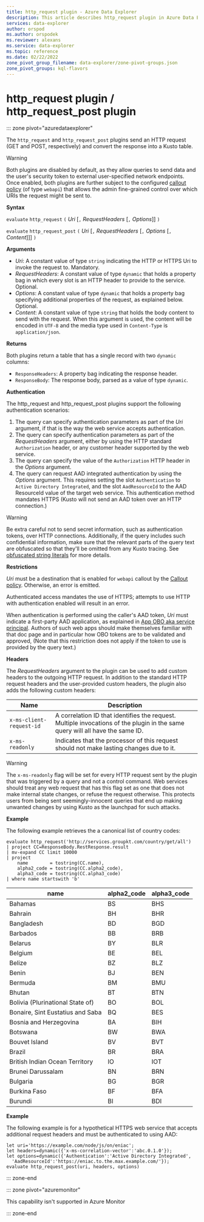 ```yaml
---
title: http_request plugin - Azure Data Explorer
description: This article describes http_request plugin in Azure Data Explorer.
services: data-explorer
author: orspod
ms.author: orspodek
ms.reviewer: alexans
ms.service: data-explorer
ms.topic: reference
ms.date: 02/22/2022
zone_pivot_group_filename: data-explorer/zone-pivot-groups.json
zone_pivot_groups: kql-flavors
---
```

# http_request plugin / http_request_post plugin

::: zone pivot="azuredataexplorer"

The `http_request` and `http_request_post` plugins send an HTTP request (GET and
POST, respectively) and convert the response into a Kusto table.

> [!WARNING]
> Both plugins are disabled by default, as they allow queries to send data
> and the user's security token to external user-specified network endpoints.
> Once enabled, both plugins are further subject to the configured
> [callout policy](../management/calloutpolicy.md) (of type `webapi`) that allows the admin
> fine-grained control over which URIs the request might be sent to.

**Syntax**

`evaluate` `http_request` `(` *Uri* [`,` *RequestHeaders* [`,` *Options*]] `)`

`evaluate` `http_request_post` `(` *Uri* [`,` *RequestHeaders* [`,` *Options* [`,` *Content*]]] `)`

**Arguments**

* *Uri*: A constant value of type `string` indicating the HTTP or HTTPS Uri to
  invoke the request to. Mandatory.
* *RequestHeaders*: A constant value of type `dynamic` that holds a property bag
  in which every slot is an HTTP header to provide to the service. Optional.
* *Options*: A constant value of type `dynamic` that holds a property bag
  specifying additional properties of the request, as explained below. Optional.
* *Content*: A constant value of type `string` that holds the body content
  to send with the request. When this argument is used, the content
  will be encoded in `UTF-8` and the media type used in `Content-Type` is
  `application/json`.

**Returns**

Both plugins return a table that has a single record with two
`dynamic` columns:

* `ResponseHeaders`: A property bag indicating the response header.
* `ResponseBody`: The response body, parsed as a value of type `dynamic`.

**Authentication**

The http_request and http_request_post plugins support the following authentication
scenarios:

1. The query can specify authentication parameters as part of the *Uri* argument,
   if that is the way the web service accepts authentication.
1. The query can specify authentication parameters as part of the *RequestHeaders*
   argument, either by using the HTTP standard `Authorization` header, or any
   customer header supported by the web service.
1. The query can specify the value of the `Authorization` HTTP header in the
   *Options* argument.
1. The query can request AAD integrated authentication by using the *Options*
   argument. This requires setting the slot `Authentication` to
   `Active Directory Integrated`, and the slot `AadResourceId` to the
   AAD ResourceId value of the target web service.
   This authentication method mandates HTTPS (Kusto will not send an AAD token
   over an HTTP connection.)

> [!WARNING]
> Be extra careful not to send secret information, such as
> authentication tokens, over HTTP connections. Additionally, if the query includes
> such confidential information, make sure that the relevant parts of the
> query text are obfuscated so that they'll be omitted from any Kusto tracing.
> See [obfuscated string literals](./scalar-data-types/string.md#obfuscated-string-literals) for more details.

**Restrictions**

*Uri* must be a destination that is enabled for `webapi` callout
by the [Callout policy](../management/calloutpolicy.md). Otherwise,
an error is emitted.

Authenticated access mandates the use of HTTPS; attempts to use HTTP
with authentication enabled will result in an error.

<!-- Microsoft-internal content: -->

When authentication is performed using the caller's AAD token,
*Uri* must indicate a first-party AAD application, as explained
in [App OBO aka service principal](https://aadwiki.windows-int.net/index.php?title=App_OBO_aka._Service_Principal_OBO).
Authors of such web apps should make themselves familiar with that
doc page and in particular how OBO tokens are to be validated
and approved,
(Note that this restriction does not apply if the token to
use is provided by the query text.)

<!-- End of Microsoft-internal content -->

**Headers**

The *RequestHeaders* argument to the plugin can be used to add custom headers
to the outgoing HTTP request. In addition to the standard HTTP request headers
and the user-provided custom headers, the plugin also adds the following
custom headers:

|Name                    |Description|
|------------------------|-----------|
|`x-ms-client-request-id`|A correlation ID that identifies the request. Multiple invocations of the plugin in the same query will all have the same ID.|
|`x-ms-readonly`         |Indicates that the processor of this request should not make lasting changes due to it.|

> [!WARNING]
> The `x-ms-readonly` flag will be set for every HTTP request sent by the plugin
> that was triggered by a query and not a control command. Web services should
> treat any web request that has this flag set as one that does not make internal
> state changes, or refuse the request otherwise. This protects users from being
> sent seemingly-innocent queries that end up making unwanted changes by using
> Kusto as the launchpad for such attacks.

**Example**

The following example retrieves the a canonical list of country codes:

<!-- csl -->
```
evaluate http_request('http://services.groupkt.com/country/get/all')
| project CC=ResponseBody.RestResponse.result
| mv-expand CC limit 10000
| project
    name        = tostring(CC.name),
    alpha2_code = tostring(CC.alpha2_code),
    alpha3_code = tostring(CC.alpha3_code)
| where name startswith 'b'
```

name                              | alpha2_code  | alpha3_code
----------------------------------|--------------|-------------
Bahamas                           | BS           | BHS
Bahrain                           | BH           | BHR
Bangladesh                        | BD           | BGD
Barbados                          | BB           | BRB
Belarus                           | BY           | BLR
Belgium                           | BE           | BEL
Belize                            | BZ           | BLZ
Benin                             | BJ           | BEN
Bermuda                           | BM           | BMU
Bhutan                            | BT           | BTN
Bolivia (Plurinational State of)  | BO           | BOL
Bonaire, Sint Eustatius and Saba  | BQ           | BES
Bosnia and Herzegovina            | BA           | BIH
Botswana                          | BW           | BWA
Bouvet Island                     | BV           | BVT
Brazil                            | BR           | BRA
British Indian Ocean Territory    | IO           | IOT
Brunei Darussalam                 | BN           | BRN
Bulgaria                          | BG           | BGR
Burkina Faso                      | BF           | BFA
Burundi                           | BI           | BDI

**Example**

The following example is for a hypothetical HTTPS web service that
accepts additional request headers and must be authenticated to using AAD:

<!-- csl -->
```
let uri='https://example.com/node/js/on/eniac';
let headers=dynamic({'x-ms-correlation-vector':'abc.0.1.0'});
let options=dynamic({'Authentication':'Active Directory Integrated',
  'AadResourceId':'https://eniac.to.the.max.example.com/'});
evaluate http_request_post(uri, headers, options)
```

::: zone-end

::: zone pivot="azuremonitor"

This capability isn't supported in Azure Monitor

::: zone-end
